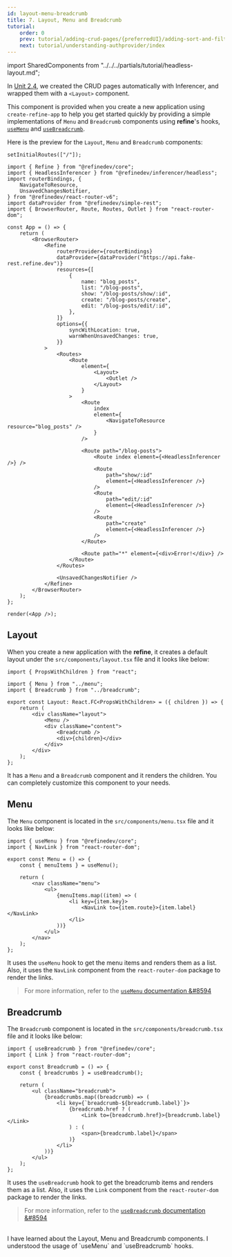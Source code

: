 ```yaml
---
id: layout-menu-breadcrumb
title: 7. Layout, Menu and Breadcrumb
tutorial:
    order: 0
    prev: tutorial/adding-crud-pages/{preferredUI}/adding-sort-and-filters
    next: tutorial/understanding-authprovider/index
---
```


import SharedComponents from "../../../partials/tutorial/headless-layout.md";

<SharedComponents />

In [Unit 2.4](/docs/tutorial/getting-started/headless/generate-crud-pages/), we created the CRUD pages automatically with Inferencer, and wrapped them with a `<Layout>` component.

This component is provided when you create a new application using `create-refine-app` to help you get started quickly by providing a simple implementations of `Menu` and `Breadcrumb` components using **refine**'s hooks, [`useMenu`](/docs/api-reference/core/hooks/ui/useMenu) and [`useBreadcrumb`](/docs/api-reference/core/hooks/useBreadcrumb).

Here is the preview for the `Layout`, `Menu` and `Breadcrumb` components:

```tsx live previewOnly previewHeight=600px url=http://localhost:3000
setInitialRoutes(["/"]);

import { Refine } from "@refinedev/core";
import { HeadlessInferencer } from "@refinedev/inferencer/headless";
import routerBindings, {
    NavigateToResource,
    UnsavedChangesNotifier,
} from "@refinedev/react-router-v6";
import dataProvider from "@refinedev/simple-rest";
import { BrowserRouter, Route, Routes, Outlet } from "react-router-dom";

const App = () => {
    return (
        <BrowserRouter>
            <Refine
                routerProvider={routerBindings}
                dataProvider={dataProvider("https://api.fake-rest.refine.dev")}
                resources={[
                    {
                        name: "blog_posts",
                        list: "/blog-posts",
                        show: "/blog-posts/show/:id",
                        create: "/blog-posts/create",
                        edit: "/blog-posts/edit/:id",
                    },
                ]}
                options={{
                    syncWithLocation: true,
                    warnWhenUnsavedChanges: true,
                }}
            >
                <Routes>
                    <Route
                        element={
                            <Layout>
                                <Outlet />
                            </Layout>
                        }
                    >
                        <Route
                            index
                            element={
                                <NavigateToResource resource="blog_posts" />
                            }
                        />

                        <Route path="/blog-posts">
                            <Route index element={<HeadlessInferencer />} />
                            <Route
                                path="show/:id"
                                element={<HeadlessInferencer />}
                            />
                            <Route
                                path="edit/:id"
                                element={<HeadlessInferencer />}
                            />
                            <Route
                                path="create"
                                element={<HeadlessInferencer />}
                            />
                        </Route>

                        <Route path="*" element={<div>Error!</div>} />
                    </Route>
                </Routes>

                <UnsavedChangesNotifier />
            </Refine>
        </BrowserRouter>
    );
};

render(<App />);
```

## Layout

When you create a new application with the **refine**, it creates a default layout under the `src/components/layout.tsx` file and it looks like below:

```tsx title="src/components/layout.tsx"
import { PropsWithChildren } from "react";

import { Menu } from "../menu";
import { Breadcrumb } from "../breadcrumb";

export const Layout: React.FC<PropsWithChildren> = ({ children }) => {
    return (
        <div className="layout">
            <Menu />
            <div className="content">
                <Breadcrumb />
                <div>{children}</div>
            </div>
        </div>
    );
};
```

It has a `Menu` and a `Breadcrumb` component and it renders the children. You can completely customize this component to your needs.

## Menu

The `Menu` component is located in the `src/components/menu.tsx` file and it looks like below:

```tsx title="src/components/menu.tsx"
import { useMenu } from "@refinedev/core";
import { NavLink } from "react-router-dom";

export const Menu = () => {
    const { menuItems } = useMenu();

    return (
        <nav className="menu">
            <ul>
                {menuItems.map((item) => (
                    <li key={item.key}>
                        <NavLink to={item.route}>{item.label}</NavLink>
                    </li>
                ))}
            </ul>
        </nav>
    );
};
```

It uses the `useMenu` hook to get the menu items and renders them as a list. Also, it uses the `NavLink` component from the `react-router-dom` package to render the links.

> For more information, refer to the [`useMenu` documentation &#8594](/docs/api-reference/core/hooks/ui/useMenu)

## Breadcrumb

The `Breadcrumb` component is located in the `src/components/breadcrumb.tsx` file and it looks like below:

```tsx title="src/components/breadcrumb.tsx"
import { useBreadcrumb } from "@refinedev/core";
import { Link } from "react-router-dom";

export const Breadcrumb = () => {
    const { breadcrumbs } = useBreadcrumb();

    return (
        <ul className="breadcrumb">
            {breadcrumbs.map((breadcrumb) => (
                <li key={`breadcrumb-${breadcrumb.label}`}>
                    {breadcrumb.href ? (
                        <Link to={breadcrumb.href}>{breadcrumb.label}</Link>
                    ) : (
                        <span>{breadcrumb.label}</span>
                    )}
                </li>
            ))}
        </ul>
    );
};
```

It uses the `useBreadcrumb` hook to get the breadcrumb items and renders them as a list. Also, it uses the `Link` component from the `react-router-dom` package to render the links.

> For more information, refer to the [`useBreadcrumb` documentation &#8594](/docs/api-reference/core/hooks/useBreadcrumb)

<br/>

<Checklist>

<ChecklistItem id="layout-menu-breadcrumb">
I have learned about the Layout, Menu and Breadcrumb components.
</ChecklistItem>

<ChecklistItem id="layout-menu-breadcrumb">
I understood the usage of `useMenu` and `useBreadcrumb` hooks.
</ChecklistItem>

</Checklist>
